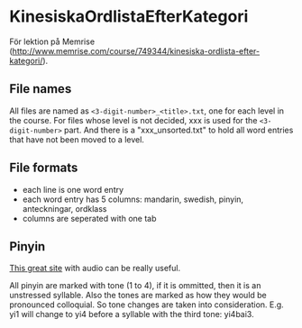 # KinesiskaOrdlistaEfterKategori
För lektion på Memrise (http://www.memrise.com/course/749344/kinesiska-ordlista-efter-kategori/).

## File names
All files are named as ```<3-digit-number>_<title>.txt```, one for each level in the course. For files whose level is not decided, xxx is used for the ```<3-digit-number>``` part. And there is a "xxx_unsorted.txt" to hold all word entries that have not been moved to a level.

## File formats
* each line is one word entry
* each word entry has 5 columns: mandarin, swedish, pinyin, anteckningar, ordklass
* columns are seperated with one tab

## Pinyin
[This great site](https://chinese.yabla.com/chinese-pinyin-chart.php) with audio can be really useful.

All pinyin are marked with tone (1 to 4), if it is ommitted, then it is an unstressed syllable. Also the tones are marked as how they would be pronounced colloquial. So tone changes are taken into consideration. E.g. yi1 will change to yi4 before a syllable with the third tone: yi4bai3.

